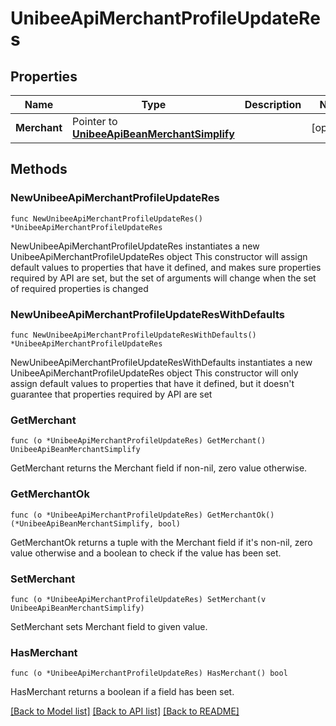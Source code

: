 # UnibeeApiMerchantProfileUpdateRes

## Properties

Name | Type | Description | Notes
------------ | ------------- | ------------- | -------------
**Merchant** | Pointer to [**UnibeeApiBeanMerchantSimplify**](UnibeeApiBeanMerchantSimplify.md) |  | [optional] 

## Methods

### NewUnibeeApiMerchantProfileUpdateRes

`func NewUnibeeApiMerchantProfileUpdateRes() *UnibeeApiMerchantProfileUpdateRes`

NewUnibeeApiMerchantProfileUpdateRes instantiates a new UnibeeApiMerchantProfileUpdateRes object
This constructor will assign default values to properties that have it defined,
and makes sure properties required by API are set, but the set of arguments
will change when the set of required properties is changed

### NewUnibeeApiMerchantProfileUpdateResWithDefaults

`func NewUnibeeApiMerchantProfileUpdateResWithDefaults() *UnibeeApiMerchantProfileUpdateRes`

NewUnibeeApiMerchantProfileUpdateResWithDefaults instantiates a new UnibeeApiMerchantProfileUpdateRes object
This constructor will only assign default values to properties that have it defined,
but it doesn't guarantee that properties required by API are set

### GetMerchant

`func (o *UnibeeApiMerchantProfileUpdateRes) GetMerchant() UnibeeApiBeanMerchantSimplify`

GetMerchant returns the Merchant field if non-nil, zero value otherwise.

### GetMerchantOk

`func (o *UnibeeApiMerchantProfileUpdateRes) GetMerchantOk() (*UnibeeApiBeanMerchantSimplify, bool)`

GetMerchantOk returns a tuple with the Merchant field if it's non-nil, zero value otherwise
and a boolean to check if the value has been set.

### SetMerchant

`func (o *UnibeeApiMerchantProfileUpdateRes) SetMerchant(v UnibeeApiBeanMerchantSimplify)`

SetMerchant sets Merchant field to given value.

### HasMerchant

`func (o *UnibeeApiMerchantProfileUpdateRes) HasMerchant() bool`

HasMerchant returns a boolean if a field has been set.


[[Back to Model list]](../README.md#documentation-for-models) [[Back to API list]](../README.md#documentation-for-api-endpoints) [[Back to README]](../README.md)


